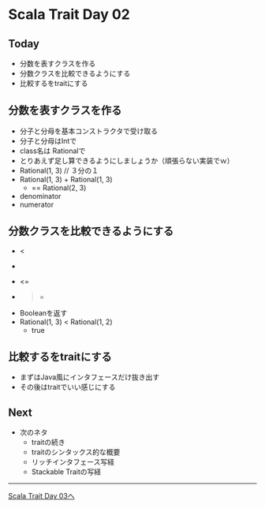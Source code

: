 # Scala Trait Day 02

## Today
- 分数を表すクラスを作る
- 分数クラスを比較できるようにする
- 比較するをtraitにする

## 分数を表すクラスを作る
- 分子と分母を基本コンストラクタで受け取る
- 分子と分母はIntで
- class名は Rationalで
- とりあえず足し算できるようにしましょうか（頑張らない実装でｗ）
- Rational(1, 3)  // ３分の１
- Rational(1, 3) + Rational(1, 3)
  - == Rational(2, 3)
- denominator
- numerator

## 分数クラスを比較できるようにする
- <
- >
- <=
- >=
- Booleanを返す
- Rational(1, 3) < Rational(1, 2)
  - true

## 比較するをtraitにする
- まずはJava風にインタフェースだけ抜き出す
- その後はtraitでいい感じにする

## Next
- 次のネタ
  - traitの続き
  - traitのシンタックス的な概要
  - リッチインタフェース写経
  - Stackable Traitの写経

----
[Scala Trait Day 03へ](trait_day_03.md)
